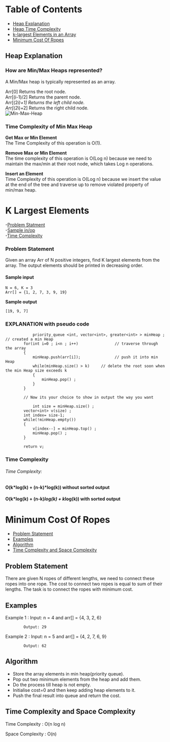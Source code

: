 # Table of Contents
- [Heap Explanation](#heap-explanation)  
- [Heap Time Complexity](#time-complexity-of-min-max-heap)  
- [k-largest Elements in an Array](#k-largest-elements)
- [Minimum Cost Of Ropes](#minimum-cost-of-ropes)

## Heap Explanation  

### How are Min/Max Heaps represented?

A Min/Max heap is typically represented as an array.

Arr[0] Returns the root node.  
Arr[(i-1)/2] Returns the parent node.  
Arr[(2*i)+1] Returns the left child node.  
Arr[(2*i)+2] Returns the right child node.  
![Min-Max-Heap](https://user-images.githubusercontent.com/78564629/158753758-355eeb78-412a-48cd-a747-18211717d0fe.png)  

### Time Complexity of Min Max Heap
**Get Max or Min Element**  
The Time Complexity of this operation is O(1).  

**Remove Max or Min Element**  
The time complexity of this operation is O(Log n) because we need to maintain the max/min at their root node, which takes Log n operations.  

**Insert an Element**  
Time Complexity of this operation is O(Log n) because we insert the value at the end of the tree and traverse up to remove violated property of min/max heap.  


# K Largest Elements
-[Problem Statment](#problem-statement)  
-[Sample in/op](#sample-input)  
-[Time Complexity](#time-complexity)
### Problem Statement
Given an array Arr of N positive integers, find K largest elements from the array. The output elements should be printed in decreasing order.  
#### Sample input
```
N = 6, K = 3  
Arr[] = {1, 2, 7, 3, 9, 19}  
```
**Sample output**  
```
[19, 9, 7]  
```
### EXPLANATION with pseudo code
```
            priority_queue <int, vector<int>, greater<int> > minHeap ;   // created a min Heap
	    for(int i=0 ; i<n ; i++)                // traverse through the array
	    {
	        minHeap.push(arr[i]);               // push it into min Heap
	        while(minHeap.size() > k)     // delete the root soon when the min Heap size exceeds k
	        {
	            minHeap.pop() ;
	        }
	    }
      
	    // Now its your choice to show in output the way you want
	    
            int size = minHeap.size() ;
	    vector<int> v(size) ;
	    int index= size-1; 
	    while(!minHeap.empty())
	    {
	        v[index--] = minHeap.top() ;
	        minHeap.pop() ;
	    }
	    
	    return v; 
```

### Time Complexity
###### Time Complexity:  
#### O(k*log(k) + (n-k)*log(k))  without sorted output
#### O(k*log(k) + (n-k)*log(k) + k*log(k)) with sorted output


# Minimum Cost Of Ropes
- [Problem Statement](#problem-statement-1)
- [Examples](#examples)
- [Algorithm](#algorithm)
- [Time Complexity and Space Complexity](#time-complexity-and-space-complexity)

## Problem Statement 
There are given N ropes of different lengths, we need to connect these ropes into one rope. The cost to connect two ropes is equal to sum of their lengths. 
The task is to connect the ropes with minimum cost.

## Examples
Example 1 : Input: n = 4 and arr[] = {4, 3, 2, 6} 

            Output: 29

Example 2 : Input: n = 5 and arr[] = {4, 2, 7, 6, 9} 

            Output: 62
	
## Algorithm 
- Store the array elements in min heap(priority queue).
- Pop out two minimum elements from the heap and add them.
- Do the process till heap is not empty.
- Initialise cost=0 and then keep adding heap elements to it.
- Push the final result into queue and return the cost.

## Time Complexity and Space Complexity
Time Complexity : O(n log n)

Space Complexity : O(n)

